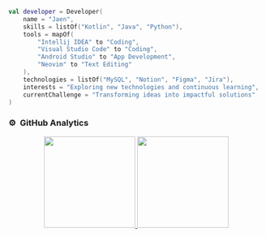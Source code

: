 <!--# Hi, I'm Jaen

_Computer Systems Engineering Student at [Instituto Tecnológico de Acapulco](https://acapulco.tecnm.mx)_ 💻

_Future developer of mobile applications with [Kotlin](https://kotlinlang.org) and [Swift](https://swift.org)_ 🔬/

[![GitHub Jaen](https://img.shields.io/github/followers/jaennova?label=follow&style=social)](https://github.com/jaennova)
-->


<!--### A little more about me  -->

```kotlin
val developer = Developer(
    name = "Jaen",
    skills = listOf("Kotlin", "Java", "Python"),
    tools = mapOf(
        "Intellij IDEA" to "Coding",
        "Visual Studio Code" to "Coding",
        "Android Studio" to "App Development",
        "Neovim" to "Text Editing"
    ),
    technologies = listOf("MySQL", "Notion", "Figma", "Jira"),
    interests = "Exploring new technologies and continuous learning",
    currentChallenge = "Transforming ideas into impactful solutions"
)

```

### ⚙️ &nbsp;GitHub Analytics

<p align="center">
<a href="https://github.com/jaennova">
  <img height="180em" src="https://github-readme-stats-eight-theta.vercel.app/api?username=jaennova&show_icons=true&theme=tokyonight&include_all_commits=true&count_private=true"/>
  <img height="180em" src="https://github-readme-stats-eight-theta.vercel.app/api/top-langs/?username=jaennova&layout=compact&langs_count=8&theme=tokyonight"/>
</a>
</p>
<!-- Run this code [here](https://pl.kotl.in/AsCUF5833) -->
